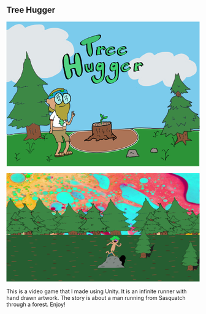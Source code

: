 ## Tree Hugger

![Title Screen](/Assets/Resources/Sprites/title.png)

![Screen Shot](/Assets/Resources/Sprites/treeHuggerScreen.png)

This is a video game that I made using Unity. It is an infinite runner with hand drawn artwork. The story is about a man running from Sasquatch through a forest. Enjoy!